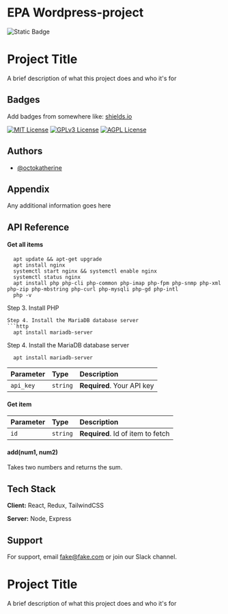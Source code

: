 # EPA Wordpress-project
![Static Badge](https://img.shields.io/badge/any_text_i_like-red?style=flat-square&label=123)


# Project Title

A brief description of what this project does and who it's for


## Badges

Add badges from somewhere like: [shields.io](https://shields.io/)

[![MIT License](https://img.shields.io/badge/License-MIT-green.svg)](https://choosealicense.com/licenses/mit/)
[![GPLv3 License](https://img.shields.io/badge/License-GPL%20v3-yellow.svg)](https://opensource.org/licenses/)
[![AGPL License](https://img.shields.io/badge/license-AGPL-blue.svg)](http://www.gnu.org/licenses/agpl-3.0)


## Authors

- [@octokatherine](https://www.github.com/octokatherine)


## Appendix

Any additional information goes here


## API Reference

#### Get all items



```123123sda
  apt update && apt-get upgrade
  apt install nginx
  systemctl start nginx && systemctl enable nginx
  systemctl status nginx
  apt install php php-cli php-common php-imap php-fpm php-snmp php-xml php-zip php-mbstring php-curl php-mysqli php-gd php-intl
  php -v
```
Step 3. Install PHP
```
Step 4. Install the MariaDB database server
```http
  apt install mariadb-server

```
Step 4. Install the MariaDB database server
```sada
  apt install mariadb-server

```

| Parameter | Type     | Description                |
| :-------- | :------- | :------------------------- |
| `api_key` | `string` | **Required**. Your API key |

#### Get item



| Parameter | Type     | Description                       |
| :-------- | :------- | :-------------------------------- |
| `id`      | `string` | **Required**. Id of item to fetch |

#### add(num1, num2)

Takes two numbers and returns the sum.


## Tech Stack

**Client:** React, Redux, TailwindCSS

**Server:** Node, Express


## Support

For support, email fake@fake.com or join our Slack channel.


# Project Title

A brief description of what this project does and who it's for



